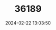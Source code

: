 ---
title: "36189"
category: "Urbanodendron bahiense"
draft: false
date: 2024-02-22 13:03:50
languages:
  Portuguese: ["Canela-preta-da-bahia", "Canela-folha-miúda"]
---